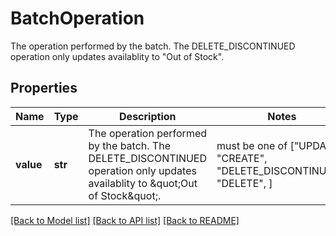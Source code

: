 # BatchOperation

The operation performed by the batch. The DELETE_DISCONTINUED operation only updates availablity to \"Out of Stock\".

## Properties
Name | Type | Description | Notes
------------ | ------------- | ------------- | -------------
**value** | **str** | The operation performed by the batch. The DELETE_DISCONTINUED operation only updates availablity to \&quot;Out of Stock\&quot;. |  must be one of ["UPDATE", "CREATE", "DELETE_DISCONTINUED", "DELETE", ]

[[Back to Model list]](../README.md#documentation-for-models) [[Back to API list]](../README.md#documentation-for-api-endpoints) [[Back to README]](../README.md)


